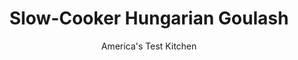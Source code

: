 ---
layout: ../../layouts/MarkdownPostLayout.astro
title: Slow-Cooker Hungarian Goulash
author: America's Test Kitchen
pubDate: 2023-03-15
description: "This beef stew should be rich, beefy, and full of sweet pepper flavor. Sounds like a job for the slow cooker."
image_url: https://res.cloudinary.com/hksqkdlah/image/upload/ar_1:1,c_fill,dpr_2.0,f_auto,fl_lossy.progressive.strip_profile,g_faces:auto,q_auto:low,w_344/23256_sfs-slow-cooker-hungarian-goulash-3
tags: ["Main Courses","Eastern European & German","Beef","Slow Cooker"]
calories: 4352
protein: 57
carbohydrates: 31
fats: 
fiber: 7
ingredients: ["1 (4-pound), boneless beef chuck-eye roast, trimmed and cut into 1 1/2-inch pieces",", Salt and pepper","1 (12-ounce) jar, roasted red peppers, rinsed","1/3 cup, sweet paprika","2 tablespoons, tomato paste","1 tablespoon, distilled white vinegar","2 tablespoons, vegetable oil","4 pounds, onions, chopped (6 cups)","4 , carrots, peeled and cut into 1-inch chunks","3 tablespoons, all-purpose flour","1 , bay leaf","5 tablespoons, water","1/2 cup, sour cream","2 tablespoons, minced fresh parsley"]
serves: 6
time: "6 to 7 hours on high, or 7 to 8 hours on low"
instructions: ["Pat beef dry with paper towels and season with 1 teaspoon salt; transfer to slow cooker. Process red peppers, paprika, tomato paste, and vinegar in food processor until smooth, about 2 minutes, scraping down sides of bowl as needed; set aside.","Heat oil in Dutch oven over medium heat until shimmering. Add onions, carrots, and 1 teaspoon salt and cook, covered, until onions are softened, 8 to 10 minutes, stirring occasionally. Stir in flour, bay leaf, and red pepper mixture and cook until mixture begins to brown and stick to bottom of pot, about 2 minutes. Stir in water, scraping up any browned bits.","Stir onion mixture into slow cooker until beef is evenly coated. Cover and cook until meat is tender, 6 to 7 hours on high, or 7 to 8 hours on low.","Turn off slow cooker, let stew settle for 5 minutes, then skim fat from surface with large spoon. Discard bay leaf. Combine sour cream and ½ cup hot stew liquid in bowl (to temper sour cream), then stir mixture into stew. Season with salt and pepper to taste. Serve, sprinkled with parsley."]
nutrition: ["1566 mg Potassium","636 mg Phosphorus","151 mg Calcium","8 mg Iron","98 mg Magnesium","1434 mg Sodium","21 mg Zinc","42 g Fat","13 mg Niacin (B3)","20 g Monounsaturated","4 g Polyunsaturated","114 mg Vitamin C","194 mg Cholesterol","16 g Saturated","1 g Trans","7 g Fiber","6 µg Folic acid","63 µg Folate (food)","13 g Sugars","42 µg Vitamin K","453 g Water","31 g Carbs","74 µg Folate equivalent (total)","57 g Protein","4 mg Vitamin E","7 µg Vitamin B12","1 mg Vitamin B6","626 µg Vitamin A","725 kcal Energy","4352 calories"]
notes: "Do not substitute hot or smoked Spanish paprika for the sweet paprika. Since paprika is vital to this recipe, it is best to use a fresh container. Our favorite paprika is The Spice House Hungarian Sweet Paprika. Serve this rich stew over egg noodles or spaetzle."
---